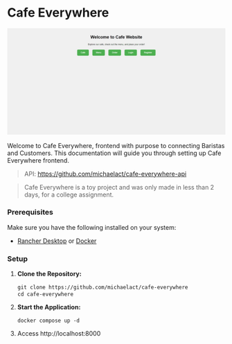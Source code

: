 # Cafe Everywhere

<p align="center">
  <img src="assets/home-page.jpeg"></img>
</p>

Welcome to Cafe Everywhere, frontend with purpose to connecting Baristas and Customers. This documentation will guide you through setting up Cafe Everywhere frontend.

> API: https://github.com/michaelact/cafe-everywhere-api

> Cafe Everywhere is a toy project and was only made in less than 2 days, for a college assignment.
 
### Prerequisites

Make sure you have the following installed on your system:

- [Rancher Desktop](https://rancherdesktop.io/) or [Docker](https://docs.docker.com/engine/install/)

### Setup

1. **Clone the Repository:**
   ```shell
   git clone https://github.com/michaelact/cafe-everywhere
   cd cafe-everywhere
   ```

2. **Start the Application:**
   ```shell
   docker compose up -d
   ```

3. Access http://localhost:8000
